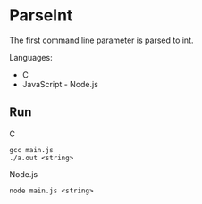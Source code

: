 # ParseInt

The first command line parameter is parsed to int. 

 Languages:
  * C
  * JavaScript - Node.js

## Run

C

    gcc main.js
    ./a.out <string>

Node.js

    node main.js <string>
